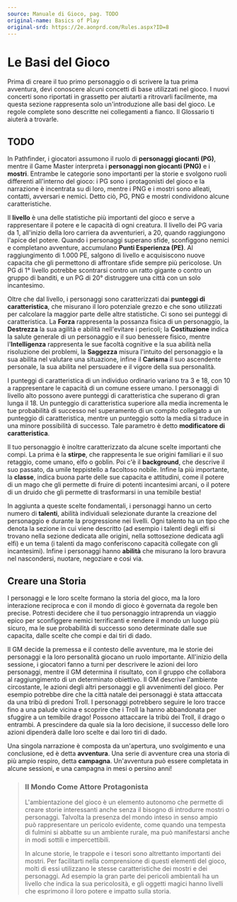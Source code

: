 ```yaml
---
source: Manuale di Gioco, pag. TODO
original-name: Basics of Play
original-srd: https://2e.aonprd.com/Rules.aspx?ID=8
---
```


# Le Basi del Gioco

Prima di creare il tuo primo personaggio o di scrivere la tua prima avventura,
devi conoscere alcuni concetti di base utilizzati nel gioco. I nuovi concerti
sono riportati in grassetto per aiutarti a ritrovarli facilmente, ma questa
sezione rappresenta solo un'introduzione alle basi del gioco. Le regole complete
sono descritte nei collegamenti a fianco. Il Glossario ti aiuterà a trovarle.

## TODO

In Pathfinder, i giocatori assumono il ruolo di **personaggi giocanti (PG)**,
mentre il Game Master interpreta i **personaggi non giocanti (PNG)** e i
**mostri**. Entrambe le categorie sono importanti per la storie e svolgono ruoli
differenti all'interno del gioco: i PG sono i protagonisti del gioco e la
narrazione è incentrata su di loro, mentre i PNG e i mostri sono alleati,
contatti, avversari e nemici. Detto ciò, PG, PNG e mostri condividono alcune
caratteristiche.

Il **livello** è una delle statistiche più importanti del gioco e serve a
rappresentare il potere e le capacità di ogni creatura. Il livello dei PG varia
da 1, all'inizio della loro carriera da avventurieri, a 20, quando raggiungono
l'apice del potere. Quando i personaggi superano sfide, sconfiggono nemici e
completano avventure, accumulano **Punti Esperienza (PE)**. Al raggiungimento di
1.000 PE, salgono di livello e acquisiscono nuove capacita che gli permettono di
affrontare sfide sempre più pericolose. Un PG di 1° livello potrebbe scontrarsi
contro un ratto gigante o contro un gruppo di banditi, e un PG di 20°
distruggere una città con un solo incantesimo.

Oltre che dal livello, i personaggi sono caratterizzati dai **punteggi di
caratteristica**, che misurano il loro potenziale grezzo e che sono utilizzati
per calcolare la maggior parte delle altre statistiche. Ci sono sei punteggi di
caratteristica. La **Forza** rappresenta la possanza fisica di un personaggio,
la **Destrezza** la sua agilità e abilità nell'evitare i pericoli; la
**Costituzione** indica la salute generale di un personaggio e il suo benessere
fisico, mentre l'**Intelligenza** rappresenta le sue facoltà cognitive e la sua
abilità nella risoluzione dei problemi, la **Saggezza** misura l'intuito del
personaggio e la sua abilita nel valutare una situazione, infine il **Carisma**
il suo ascendente personale, la sua abilita nel persuadere e il vigore della sua
personalità.

I punteggi di caratteristica di un individuo ordinario variano tra 3 e 18, con
10 a rappresentare le capacità di un comune essere umano. I personaggi di
livello alto possono avere punteggi di caratteristica che superano di gran lunga
il 18. Un punteggio di caratteristica superiore alla media incrementa le tue
probabilità di successo nel superamento di un compito collegato a un punteggio
di caratteristica, mentre un punteggio sotto la media si traduce in una minore
possibilità di successo. Tale parametro è detto **modificatore di
caratteristica**.

Il tuo personaggio è inoltre caratterizzato da alcune scelte importanti che
compi. La prima è la **stirpe**, che rappresenta le sue origini familiari e il
suo retaggio, come umano, elfo o goblin. Poi c'è il **background**, che descrive
il suo passato, da umile teppistello a facoltoso nobile. Infine la più
importante, la **classe**, indica buona parte delle sue capacita e attitudini,
come il potere di un mago che gli permette di fruire di potenti incantesimi
arcani, o il potere di un druido che gli permette di trasformarsi in una
temibile bestia!

In aggiunta a queste scelte fondamentali, i personaggi hanno un certo numero di
**talenti**, abilità individuali selezionate durante la creazione del
personaggio e durante la progressione nei livelli. Ogni talento ha un tipo che
denota la sezione in cui viene descritto (ad esempio i talenti degli elfi si
trovano nella sezione dedicata alle origini, nella sottosezione dedicata agli
elfi) e un tema (i talenti da mago conferiscono capacità collegate con gli
incantesimi). Infine i personaggi hanno **abilità** che misurano la loro bravura
nel nascondersi, nuotare, negoziare e cosi via.

## Creare una Storia

I personaggi e le loro scelte formano la storia del gioco, ma la loro
interazione reciproca e con il mondo di gioco è governata da regole ben precise.
Potresti decidere che il tuo personaggio intraprenda un viaggio epico per
sconfiggere nemici terrificanti e rendere il mondo un luogo più sicuro, ma le
sue probabilità di successo sono determinate dalle sue capacita, dalle scelte
che compi e dai tiri di dado.

Il GM decide la premessa e il contesto delle avventure, ma le storie dei
personaggi e la loro personalità giocano un ruolo importante. All'inizio della
sessione, i giocatori fanno a turni per descrivere le azioni dei loro
personaggi, mentre il GM determina il risultato, con il gruppo che collabora al
raggiungimento di un determinato obiettivo. Il GM descrive l'ambiente
circostante, le azioni degli altri personaggi e gli avvenimenti del gioco. Per
esempio potrebbe dire che la città natale dei personaggi è stata attaccata da
una tribù di predoni Troll. I personaggi potrebbero seguire le loro tracce fino
a una palude vicina e scoprire che i Troll la hanno abbandonata per sfuggire a
un temibile drago! Possono attaccare la tribù dei Troll, il drago o entrambi. A
prescindere da quale sia la loro decisione, il successo delle loro azioni
dipenderà dalle loro scelte e dai loro tiri di dado.

Una singola narrazione è composta da un'apertura, uno svolgimento e una
conclusione, ed è detta **avventura**. Una serie di avventure crea una storia di
più ampio respiro, detta **campagna**. Un'avventura può essere completata in
alcune sessioni, e una campagna in mesi o persino anni!

> ### Il Mondo Come Attore Protagonista
>
> L'ambientazione del gioco è un elemento autonomo che permette di creare storie
> interessanti anche senza il bisogno di introdurre mostri o personaggi.
> Talvolta la presenza del mondo inteso in senso ampio può rappresentare un
> pericolo evidente, come quando una tempesta di fulmini si abbatte su un
> ambiente rurale, ma può manifestarsi anche in modi sottili e impercettibili.
>
> In alcune storie, le trappole e i tesori sono altrettanto importanti dei
> mostri. Per facilitarti nella comprensione di questi elementi del gioco, molti
> di essi utilizzano le stesse caratteristiche dei mostri e dei personaggi. Ad
> esempio la gran parte dei pericoli ambientali ha un livello che indica la sua
> pericolosità, e gli oggetti magici hanno livelli che esprimono il loro potere
> e impatto sulla storia.
